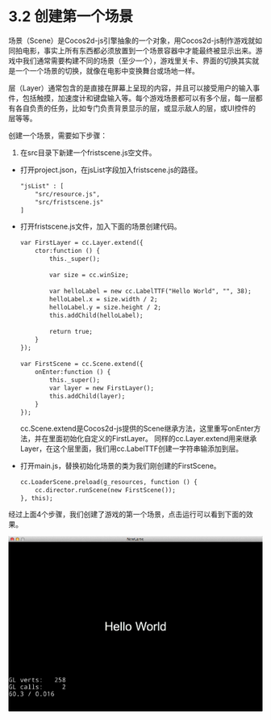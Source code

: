 # 3.2 创建第一个场景

场景（Scene）是Cocos2d-js引擎抽象的一个对象，用Cocos2d-js制作游戏就如同拍电影，事实上所有东西都必须放置到一个场景容器中才能最终被显示出来。游戏中我们通常需要构建不同的场景（至少一个），游戏里关卡、界面的切换其实就是一个一个场景的切换，就像在电影中变换舞台或场地一样。

层（Layer）通常包含的是直接在屏幕上呈现的内容，并且可以接受用户的输入事件，包括触摸，加速度计和键盘输入等。每个游戏场景都可以有多个层，每一层都有各自负责的任务，比如专门负责背景显示的层，或显示敌人的层，或UI控件的层等等。

创建一个场景，需要如下步骤：

1. 在src目录下新建一个fristscene.js空文件。
* 打开project.json，在jsList字段加入fristscene.js的路径。
	
	```
	"jsList" : [
        "src/resource.js",
        "src/fristscene.js"
    ]
	```

* 打开fristscene.js文件，加入下面的场景创建代码。

	```
	var FirstLayer = cc.Layer.extend({
    	ctor:function () {
        	this._super();

        	var size = cc.winSize;

        	var helloLabel = new cc.LabelTTF("Hello World", "", 38);
        	helloLabel.x = size.width / 2;
        	helloLabel.y = size.height / 2;
        	this.addChild(helloLabel);

        	return true;
    	}
	});

	var FirstScene = cc.Scene.extend({
    	onEnter:function () {
        	this._super();
        	var layer = new FirstLayer();
        	this.addChild(layer);
    	}
	});
	```
	
	cc.Scene.extend是Cocos2d-js提供的Scene继承方法，这里重写onEnter方法，并在里面初始化自定义的FirstLayer。
	同样的cc.Layer.extend用来继承Layer，在这个层里面，我们用cc.LabelTTF创建一字符串输添加到层。

* 打开main.js，替换初始化场景的类为我们刚创建的FirstScene。

	```
	cc.LoaderScene.preload(g_resources, function () {
    	cc.director.runScene(new FirstScene());
    }, this);
	```

经过上面4个步骤，我们创建了游戏的第一个场景，点击运行可以看到下面的效果。

![first scene](./res/firstscene.png)